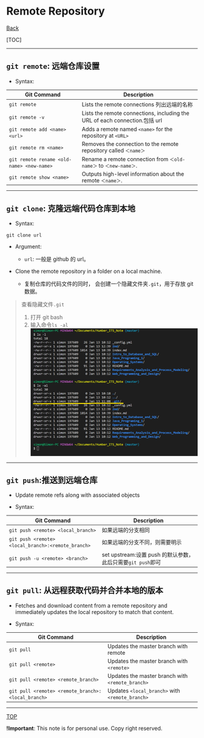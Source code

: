 # Remote Repository

[Back](../index.md)

[TOC]

---

## `git remote`: 远端仓库设置

- Syntax:

| Git Command                               | Description                                                                 |
| ----------------------------------------- | --------------------------------------------------------------------------- |
| `git remote`                              | Lists the remote connections 列出远端的名称                                 |
| `git remote -v`                           | Lists the remote connections, including the URL of each connection.包括 url |
| `git remote add <name> <url>`             | Adds a remote named `<name>` for the repository at `<URL>`                  |
| `git remote rm <name>`                    | Removes the connection to the remote repository called `＜name＞`           |
| `git remote rename <old-name> <new-name>` | Rename a remote connection from `＜old-name＞` to `＜new-name＞`.           |
| `git remote show <name>`                  | Outputs high-level information about the remote `＜name＞`.                 |

---

## `git clone`: 克隆远端代码仓库到本地

- Syntax:

```
git clone url
```

- Argument:

  - `url`: 一般是 github 的 url。

- Clone the remote repository in a folder on a local machine.
  - 复制仓库的代码文件的同时， 会创建一个隐藏文件夹`.git`，用于存放 git 数据。

> 查看隐藏文件`.git`
>
> 1.  打开 git bash
> 2.  输入命令`ls -al`<br> ![hidden .git folder](./pic/hidden%20git%20folder.png)

---

## `git push`:推送到远端仓库

- Update remote refs along with associated objects

- Syntax:

| Git Command                                        | Description                                                 |
| -------------------------------------------------- | ----------------------------------------------------------- |
| `git push <remote> <local_branch>`                 | 如果远端的分支相同                                          |
| `git push <remote> <local_branch>:<remote_branch>` | 如果远端的分支不同，则需要明示                              |
| `git push -u <remote> <branch>`                    | set upstream:设置 push 的默认参数，此后只需要`git push`即可 |

---

## `git pull`: 从远程获取代码并合并本地的版本

- Fetches and download content from a remote repository and immediately updates the local repository to match that content.

- Syntax:

| Git Command                                        | Description                                      |
| -------------------------------------------------- | ------------------------------------------------ |
| `git pull`                                         | Updates the master branch with remote            |
| `git pull <remote>`                                | Updates the master branch with `<remote>`        |
| `git pull <remote> <remote_branch>`                | Updates the master branch with `<remote_branch>` |
| `git pull <remote> <remote_branch>:<local_branch>` | Updates `<local_branch>` with `<remote_branch>`  |

---

[TOP](#remote-repository)

**!Important**: This note is for personal use. Copy right reserved.
